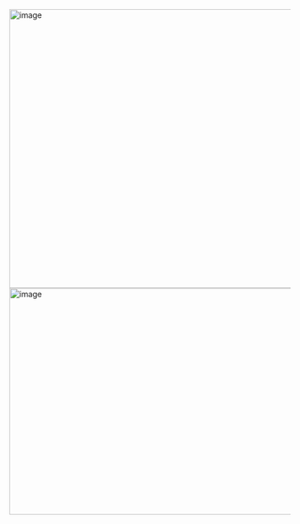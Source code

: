 
<img width="600" height="500" alt="image" src="https://github.com/user-attachments/assets/53fbbf0d-f9b5-403e-8087-5c4465ee7b54" />


<img width="959" height="406" alt="image" src="https://github.com/user-attachments/assets/02035e7f-a505-45f5-8a79-edd3359c7f79" />

